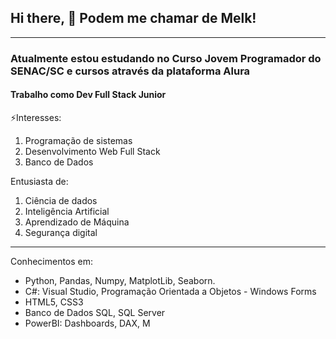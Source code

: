 ## Hi there, 👋 Podem me chamar de Melk!
***
### Atualmente estou estudando no **Curso Jovem Programador** do SENAC/SC e cursos através da plataforma **Alura**
#### Trabalho como Dev Full Stack Junior

⚡Interesses:
1. Programação de sistemas
2. Desenvolvimento Web Full Stack 
3. Banco de Dados


Entusiasta de:
1. Ciência de dados
2. Inteligência Artificial
3. Aprendizado de Máquina
4. Segurança digital
---
Conhecimentos em:
- Python, Pandas, Numpy, MatplotLib, Seaborn.
- C#: Visual Studio, Programação Orientada a Objetos - Windows Forms
- HTML5, CSS3
- Banco de Dados SQL, SQL Server
- PowerBI: Dashboards, DAX, M
